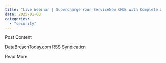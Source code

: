 ```yaml
---
title: "Live Webinar | Supercharge Your ServiceNow CMDB with Complete and Real-Time Data"
date: 2025-01-03
categories: 
  - "security"
---
```


Post Content

​DataBreachToday.com RSS Syndication

​Read More
